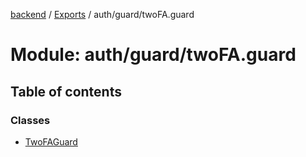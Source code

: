 [backend](../README.md) / [Exports](../modules.md) / auth/guard/twoFA.guard

# Module: auth/guard/twoFA.guard

## Table of contents

### Classes

- [TwoFAGuard](../classes/auth_guard_twoFA_guard.TwoFAGuard.md)
